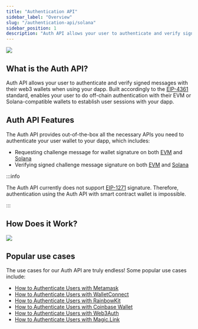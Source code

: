 ```yaml
---
title: "Authentication API"
sidebar_label: "Overview"
slug: "/authentication-api/solana"
sidebar_position: 1
description: "Auth API allows your user to authenticate and verify signed messages with their web3 wallets when using your dapp."
---
```


![](/img/content/594b455-image.webp)

## What is the Auth API?

Auth API allows your user to authenticate and verify signed messages with their web3 wallets when using your dapp. Built accordingly to the [EIP-4361](https://eips.ethereum.org/EIPS/eip-4361) standard, enables your user to do off-chain authentication with their EVM or Solana-compatible wallets to establish user sessions with your dapp.

## Auth API Features

The Auth API provides out-of-the-box all the necessary APIs you need to authenticate your user wallet to your dapp, which includes:

- Requesting challenge message for wallet signature on both [EVM](/authentication-api/reference/request-challenge-evm) and [Solana](/authentication-api/reference/request-challenge-solana)
- Verifying signed challenge message signature on both [EVM](https://swagger.moralis.io/auth/#/Challenge/verifyChallengeEvm) and [Solana](https://swagger.moralis.io/auth/#/Challenge/verifyChallengeSolana)

:::info

The Auth API currently does not support [EIP-1271](https://eips.ethereum.org/EIPS/eip-1271) signature. Therefore, authentication using the Auth API with smart contract wallet is impossible.

:::

## How Does it Work?

![](/img/content/bcd1597-image.webp)

## Popular use cases

The use cases for our Auth API are truly endless! Some popular use cases include:

- [How to Authenticate Users with Metamask](/authentication-api/evm/how-to-sign-in-with-metamask)
- [How to Authenticate Users with WalletConnect](/authentication-api/evm/how-to-sign-in-with-walletconnect)
- [How to Authenticate Users with RainbowKit](/authentication-api/evm/how-to-sign-in-with-rainbowkit)
- [How to Authenticate Users with Coinbase Wallet](/authentication-api/evm/how-to-sign-in-with-coinbase-wallet)
- [How to Authenticate Users with Web3Auth](/authentication-api/evm/how-to-sign-in-with-web3authio)
- [How to Authenticate Users with Magic.Link](/authentication-api/evm/how-to-sign-in-with-magiclink)

